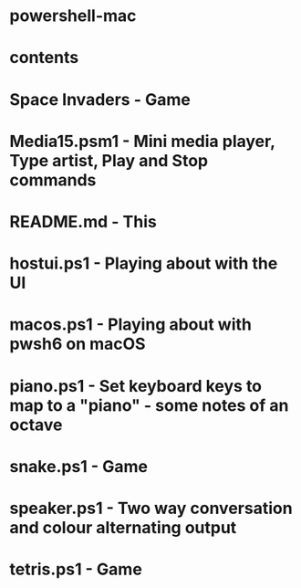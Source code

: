 # powershell-mac

# contents

# Space Invaders - Game
# Media15.psm1 - Mini media player, Type artist, Play and Stop commands
# README.md - This
# hostui.ps1 - Playing about with the UI
# macos.ps1 - Playing about with pwsh6 on macOS
# piano.ps1 - Set keyboard keys to map to a "piano" - some notes of an octave
# snake.ps1 - Game
# speaker.ps1 - Two way conversation and colour alternating output
# tetris.ps1 - Game
